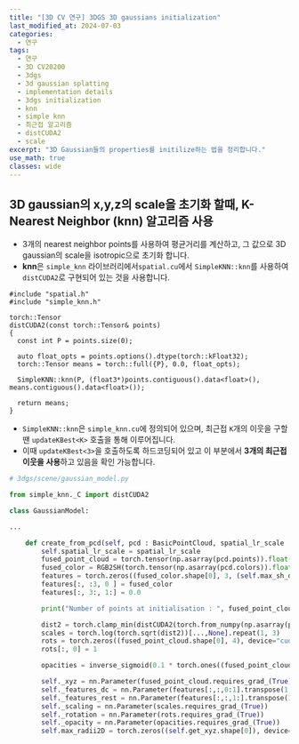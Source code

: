 ```yaml
---
title: "[3D CV 연구] 3DGS 3D gaussians initialization"
last_modified_at: 2024-07-03
categories:
  - 연구
tags:
  - 연구
  - 3D CV20200
  - 3dgs
  - 3d gaussian splatting
  - implementation details
  - 3dgs initialization
  - knn
  - simple knn
  - 최근접 알고리즘
  - distCUDA2
  - scale
excerpt: "3D Gaussian들의 properties를 initilize하는 법을 정리합니다."
use_math: true
classes: wide
---
```


## 3D gaussian의 x,y,z의 scale을 초기화 할때, K-Nearest Neighbor (knn) 알고리즘 사용
- 3개의 nearest neighbor points를 사용하여 평균거리를 계산하고, 그 값으로 3D gaussian의 scale을 isotropic으로 초기화 합니다.
- **knn**은 `simple_knn` 라이브러리에서`spatial.cu`에서 `SimpleKNN::knn`를 사용하여 `distCUDA2`로 구현되어 있는 것을 사용합니다.
```cuda
#include "spatial.h"
#include "simple_knn.h"

torch::Tensor
distCUDA2(const torch::Tensor& points)
{
  const int P = points.size(0);

  auto float_opts = points.options().dtype(torch::kFloat32);
  torch::Tensor means = torch::full({P}, 0.0, float_opts);
  
  SimpleKNN::knn(P, (float3*)points.contiguous().data<float>(), means.contiguous().data<float>());

  return means;
}
```
- `SimpleKNN::knn`은 `simple_knn.cu`에 정의되어 있으며, 최근접 `K`개의 이웃을 구할땐 `updateKBest<K>` 호출을 통해 이루어집니다.
- 이때 `updateKBest<3>`을 호출하도록 하드코딩되어 있고 이 부분에서 **3개의 최근접 이웃을 사용**하고 있음을 확인 가능합니다.

```python
# 3dgs/scene/gaussian_model.py

from simple_knn._C import distCUDA2

class GaussianModel:

...

    def create_from_pcd(self, pcd : BasicPointCloud, spatial_lr_scale : float):
        self.spatial_lr_scale = spatial_lr_scale
        fused_point_cloud = torch.tensor(np.asarray(pcd.points)).float().cuda()
        fused_color = RGB2SH(torch.tensor(np.asarray(pcd.colors)).float().cuda())
        features = torch.zeros((fused_color.shape[0], 3, (self.max_sh_degree + 1) ** 2)).float().cuda()
        features[:, :3, 0 ] = fused_color
        features[:, 3:, 1:] = 0.0

        print("Number of points at initialisation : ", fused_point_cloud.shape[0])

        dist2 = torch.clamp_min(distCUDA2(torch.from_numpy(np.asarray(pcd.points)).float().cuda()), 0.0000001)
        scales = torch.log(torch.sqrt(dist2))[...,None].repeat(1, 3)
        rots = torch.zeros((fused_point_cloud.shape[0], 4), device="cuda")
        rots[:, 0] = 1

        opacities = inverse_sigmoid(0.1 * torch.ones((fused_point_cloud.shape[0], 1), dtype=torch.float, device="cuda"))

        self._xyz = nn.Parameter(fused_point_cloud.requires_grad_(True))
        self._features_dc = nn.Parameter(features[:,:,0:1].transpose(1, 2).contiguous().requires_grad_(True))
        self._features_rest = nn.Parameter(features[:,:,1:].transpose(1, 2).contiguous().requires_grad_(True))
        self._scaling = nn.Parameter(scales.requires_grad_(True))
        self._rotation = nn.Parameter(rots.requires_grad_(True))
        self._opacity = nn.Parameter(opacities.requires_grad_(True))
        self.max_radii2D = torch.zeros((self.get_xyz.shape[0]), device="cuda")



```





